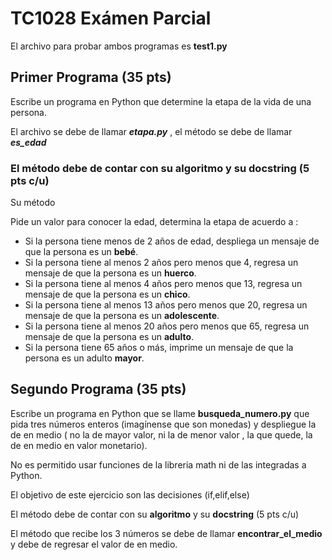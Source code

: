 # TC1028 Exámen Parcial

El archivo para probar ambos programas  es **test1.py**

## Primer Programa  (35 pts)

Escribe un programa en Python que determine la etapa de la vida de una persona.

El archivo se debe de llamar ***etapa.py*** , el método se debe de llamar ***es_edad***

### El método debe de contar con su **algoritmo** y su **docstring** (5 pts c/u)

Su método

Pide un valor para conocer la edad, determina la etapa de acuerdo a : 

- Si la persona tiene menos de 2 años de edad, despliega un mensaje de que la persona es un **bebé**.
- Si la persona tiene al menos 2 años pero menos que 4, regresa un mensaje de que la persona es un **huerco**.
- Si la persona tiene al menos 4 años pero menos que 13, regresa un mensaje de que la persona es un **chico**.
- Si la persona tiene al menos 13 años pero menos que 20, regresa un mensaje de que la persona es un **adolescente**.
- Si la persona tiene al menos 20 años pero menos que 65, regresa un mensaje de que la persona es un **adulto**.
- Si la persona tiene 65 años o más, imprime un mensaje de que la persona es un adulto **mayor**.

## Segundo Programa  (35 pts)

Escribe un programa en Python que se llame **busqueda_numero.py** que pida tres números enteros (imagínense que son monedas) y despliegue la de en medio ( no la de mayor valor, ni la de menor valor , la que quede, la de en medio en  valor monetario).

No es permitido usar funciones de la libreria math ni de las integradas a Python.

El objetivo de este ejercicio son las decisiones (if,elif,else)

El método debe de contar con su **algoritmo** y su **docstring** (5 pts c/u)

El método que recibe los 3 números se debe de llamar **encontrar_el_medio** y debe de regresar el valor de en medio.





